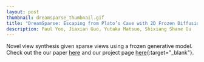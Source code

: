 ```yaml
---
layout: post
thumbnail: dreamsparse_thumbnail.gif
title: "DreamSparse: Escaping from Plato’s Cave with 2D Frozen Diffusion Model given Sparse Views"
description: Paul Yoo, Jiaxian Guo, Yutaka Matsuo, Shixiang Shane Gu
---
```


Novel view synthesis given sparse views using a frozen generative model.
Check out the our paper [here](https://arxiv.org/abs/2306.03414) and our project page [here](https://sites.google.com/view/dreamsparse-webpage){:target="_blank"}.